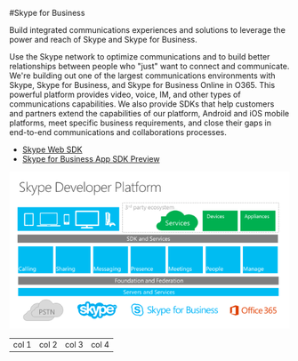 #Skype for Business

Build integrated communications experiences and solutions to leverage the power and reach of Skype and Skype for Business.

Use the Skype network to optimize communications and to build better relationships between people who "just" want to connect and communicate. We're building out one of the largest communications environments with Skype, Skype for Business, and Skype for Business Online in O365. This powerful platform provides video, voice, IM, and other types of communications capabilities. We also provide SDKs that help customers and partners  extend the capabilities of our platform, Android and iOS mobile platforms, meet specific business requirements, and close their gaps in end-to-end communications and collaborations processes.

- [Skype Web SDK](WebSDK/SkypeWebSDKPreview.md)
- [Skype for Business App SDK Preview](AppSDK/SkypeAppSDK.md)

![Skype developer platform](images/SkypeDevPlatform.png)

|||||
|:-----|:-----|:-----|:-----|
|col 1|col 2|col 3|col 4|

